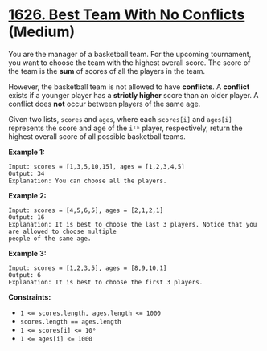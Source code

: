 # [1626. Best Team With No Conflicts][link] (Medium)

[link]: https://leetcode.cn/problems/best-team-with-no-conflicts/

You are the manager of a basketball team. For the upcoming tournament, you want to choose the team
with the highest overall score. The score of the team is the **sum** of scores of all the players in
the team.

However, the basketball team is not allowed to have **conflicts**. A **conflict** exists if a
younger player has a **strictly higher** score than an older player. A conflict does **not** occur
between players of the same age.

Given two lists, `scores` and `ages`, where each `scores[i]` and `ages[i]` represents the score and
age of the `iᵗʰ` player, respectively, return the highest overall score of all possible basketball
teams.

**Example 1:**

```
Input: scores = [1,3,5,10,15], ages = [1,2,3,4,5]
Output: 34
Explanation: You can choose all the players.
```

**Example 2:**

```
Input: scores = [4,5,6,5], ages = [2,1,2,1]
Output: 16
Explanation: It is best to choose the last 3 players. Notice that you are allowed to choose multiple
people of the same age.
```

**Example 3:**

```
Input: scores = [1,2,3,5], ages = [8,9,10,1]
Output: 6
Explanation: It is best to choose the first 3 players.
```

**Constraints:**

- `1 <= scores.length, ages.length <= 1000`
- `scores.length == ages.length`
- `1 <= scores[i] <= 10⁶`
- `1 <= ages[i] <= 1000`
